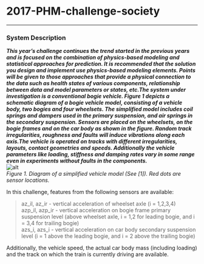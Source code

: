 # 2017-PHM-challenge-society  
***  
### System Description  
***This year’s challenge continues the trend started in the previous years and is focused on the combination of physics-based modeling and statistical approaches for prediction. It is recommended that the solution you design and implement use physics-based modeling elements. Points will be given to those approaches that provide a physical connection to the data such as health states of various components, relationship between data and model parameters or states, etc.The system under investigation is a conventional bogie vehicle. Figure 1 depicts a schematic diagram of a bogie vehicle model, consisting of a vehicle body, two bogies and four wheelsets. The simplified model includes coil springs and dampers used in the primary suspension, and air springs in the secondary suspension. Sensors are placed on the wheelsets, on the bogie frames and on the car body as shown in the figure. Random track irregularities, roughness and faults will induce vibrations along each axis.The vehicle is operated on tracks with different irregularities, layouts, contact geometries and speeds. Additionally the vehicle parameters like loading, stiffness and damping rates vary in some range even in experiments without faults in the components.***  
![alt](https://www.phmsociety.org/sites/phmsociety.org/files/PHM17DCFig1.png)  
*Figure 1. Diagram of a simplified vehicle model (See [1]). Red dots are sensor locations.*  
  
In this challenge, features from the following sensors are available:  
>az_il, az_ir - vertical acceleration of wheelset axle (i = 1,2,3,4)  
>azp_il, azp_ir - vertical acceleration on bogie frame primary suspension level (above wheelset axle, i = 1,2 for leading bogie, and i = 3,4 for trailing bogie)  
>azs_i, azs_i - vertical acceleration on car body secondary suspension level (i = 1 above the leading bogie, and i = 2 above the trailing bogie)  

Additionally, the vehicle speed, the actual car body mass (including loading) and the track on which the train is currently driving are available.  

